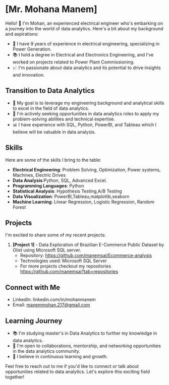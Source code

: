 
# [Mr. Mohana Manem]

Hello! 👋 I'm Mohan, an experienced electrical engineer who's embarking on a journey into the world of data analytics. Here's a bit about my background and aspirations:

- 🔌 I have 9 years of experience in electrical engineering, specializing in Power Generation.
- 📚 I hold a degree in Electrical and Electronics Engineering, and I've worked on projects related to Power Plant Commissioning.
- 📈 I'm passionate about data analytics and its potential to drive insights and innovation.

## Transition to Data Analytics

- 🎯 My goal is to leverage my engineering background and analytical skills to excel in the field of data analytics.
- 💼 I'm actively seeking opportunities in data analytics roles to apply my problem-solving abilities and technical expertise.
- 📊 I have experience with SQL, Python, PowerBI, and Tableau which I believe will be valuable in data analysis.

## Skills

Here are some of the skills I bring to the table:

- **Electrical Engineering**: Problem Solving, Optimization, Power systems, Machines, Electric Drives
- **Data Analysis**:Python, SQL, Advanced Excel.
- **Programming Languages**: Python
- **Statistical Analysis**: Hypothesis Testing,A/B Testing
- **Data Visualization**: PowerBI,Tableau,matplotlib,seaborn
- **Machine Learning**: Linear Regression, Logistic Regression, Random Forest
## Projects

I'm excited to share some of my recent projects:

1. **[Project 1]** - Data Exploration of Brazilian E-Commerce Public Dataset by Olist using Microsoft SQL server.
   - Repository: https://github.com/manemsai/Ecommerce-analysis
   - Technologies used: Microsoft SQL Server
   - For more projects checkout my repositories https://github.com/manemsai?tab=repositories
      



## Connect with Me

- LinkedIn: linkedin.com/in/mohanmanem
- Email: manemmohan.217@gmail.com
## Learning Journey

- 📚 I'm studying master's in Data Analytics to further my knowledge in data analytics.
- 🤝 I'm open to collaborations, mentorship, and networking opportunities in the data analytics community.
- 🌱 I believe in continuous learning and growth.

Feel free to reach out to me if you'd like to connect or talk about opportunities related to data analytics. Let's explore this exciting field together!

